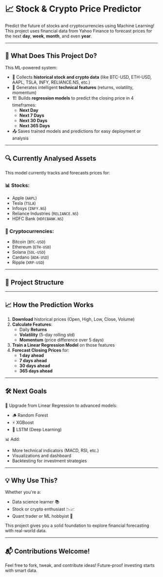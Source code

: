 # 📈 Stock & Crypto Price Predictor

Predict the future of stocks and cryptocurrencies using Machine Learning!  
This project uses financial data from Yahoo Finance to forecast prices for the next **day**, **week**, **month**, and even **year**.

---

## 🚀 What Does This Project Do?

This ML-powered system:
- 🧠 Collects **historical stock and crypto data** (like BTC-USD, ETH-USD, AAPL, TSLA, INFY, RELIANCE.NS, etc.)
- 🔧 Generates intelligent **technical features** (returns, volatility, momentum)
- 🏗 Builds **regression models** to predict the closing price in 4 timeframes:
  - **Next Day**
  - **Next 7 Days**
  - **Next 30 Days**
  - **Next 365 Days**
- 📤 Saves trained models and predictions for easy deployment or analysis

---

## 🔍 Currently Analysed Assets

This model currently tracks and forecasts prices for:

### 📊 Stocks:
- Apple (`AAPL`)
- Tesla (`TSLA`)
- Infosys (`INFY.NS`)
- Reliance Industries (`RELIANCE.NS`)
- HDFC Bank (`HDFCBANK.NS`)

### 💱 Cryptocurrencies:
- Bitcoin (`BTC-USD`)
- Ethereum (`ETH-USD`)
- Solana (`SOL-USD`)
- Cardano (`ADA-USD`)
- Ripple (`XRP-USD`)

---

## 🧩 Project Structure


---

## 📈 How the Prediction Works

1. **Download** historical prices (Open, High, Low, Close, Volume)
2. **Calculate Features**:
   - Daily **Returns**
   - **Volatility** (5-day rolling std)
   - **Momentum** (price difference over 5 days)
3. **Train a Linear Regression Model** on those features
4. **Forecast Closing Prices** for:
   - **1 day ahead**
   - **7 days ahead**
   - **30 days ahead**
   - **365 days ahead**

---

## 🛠 Next Goals

🔄 Upgrade from Linear Regression to advanced models:
- 🪵 Random Forest
- ⚡ XGBoost
- 🧠 LSTM (Deep Learning)

📊 Add:
- More technical indicators (MACD, RSI, etc.)
- Visualizations and dashboard
- Backtesting for investment strategies

---

## 💡 Why Use This?

Whether you're a:
- Data science learner 📚
- Stock or crypto enthusiast 📉📈
- Quant trader or ML hobbyist 🤖

This project gives you a solid foundation to explore financial forecasting with real-world data.

---

## 📬 Contributions Welcome!

Feel free to fork, tweak, and contribute ideas! Future-proof investing starts with smart data.


